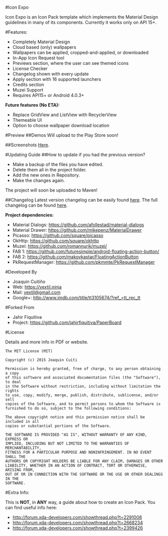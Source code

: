 #Icon Expo

Icon Expo is an Icon Pack template which implements the Material Design guidelines in many of its components.
Currently it works only on API 15+.

#Features:
- Completely Material Design
- Cloud based (only) wallpapers
- Wallpapers can be applied, cropped-and-applied, or downloaded
- In-App Icon Request tool
- Previews section, where the user can see themed icons
- License Checker
- Changelog shown with every update
- Apply section with 16 supported launchers
- Credits section
- Muzei Support
- Requires API15+ or Android 4.0.3+

<b>Future features (No ETA):</b>
- Replace GridView and ListView with RecyclerView
- Themeable UI
- Option to choose wallpaper download location


#Preview
##Demos
Will upload to the Play Store soon!

##Screenshots
 [Here](https://github.com/Vextil/PaperBoard/tree/master/screenshots).


#Updating Guide
##How to update if you had the previous version?
- Make a backup of the files you have edited.
- Delete them all in the project folder.
- Add the new ones in Repository.
- Make the changes again.

The project will soon be uploaded to Maven!

##Changelog
Latest version changelog can be easily found [here](https://github.com/Vextil/PaperBoard/releases/latest).
The full changelog can be found [here](https://github.com/Vextil/PaperBoard/releases).
      
<b>Project dependencies:</b>
* Material Dialogs: https://github.com/afollestad/material-dialogs
* Material Drawer: https://github.com/mikepenz/MaterialDrawer
* Picasso: https://github.com/square/picasso
* OkHttp: https://github.com/square/okhttp
* Muzei: https://github.com/romannurik/muzei/
* FAB 1: https://github.com/futuresimple/android-floating-action-button/
* FAB 2: https://github.com/makovkastar/FloatingActionButton
* PkRequestManager: https://github.com/pkmmte/PkRequestManager
    
#Developed By

* Joaquin Cuitiño
* Web: https://vextil.ninja
* Mail: vextil@gmail.com
* Google+: http://www.imdb.com/title/tt3105674/?ref_=tt_rec_tt

#Forked From

* Jahir Fiquitiva
* Project: https://github.com/jahirfiquitiva/PaperBoard

    
    
#License

Details and more info in PDF or website.

	The MIT License (MIT)

	Copyright (c) 2015 Joaquin Cuiti

	Permission is hereby granted, free of charge, to any person obtaining a copy
	of this software and associated documentation files (the "Software"), to deal
	in the Software without restriction, including without limitation the rights
	to use, copy, modify, merge, publish, distribute, sublicense, and/or sell
	copies of the Software, and to permit persons to whom the Software is
	furnished to do so, subject to the following conditions:

	The above copyright notice and this permission notice shall be included in all
	copies or substantial portions of the Software.

	THE SOFTWARE IS PROVIDED "AS IS", WITHOUT WARRANTY OF ANY KIND, EXPRESS OR
	IMPLIED, INCLUDING BUT NOT LIMITED TO THE WARRANTIES OF MERCHANTABILITY,
	FITNESS FOR A PARTICULAR PURPOSE AND NONINFRINGEMENT. IN NO EVENT SHALL THE
	AUTHORS OR COPYRIGHT HOLDERS BE LIABLE FOR ANY CLAIM, DAMAGES OR OTHER
	LIABILITY, WHETHER IN AN ACTION OF CONTRACT, TORT OR OTHERWISE, ARISING FROM,
	OUT OF OR IN CONNECTION WITH THE SOFTWARE OR THE USE OR OTHER DEALINGS IN THE
	SOFTWARE.


#Extra Info:

This is <b>NOT</b>, in <b>ANY</b> way, a guide about how to create an Icon Pack.
You can find useful info here:
- http://forum.xda-developers.com/showthread.php?t=2291008
- http://forum.xda-developers.com/showthread.php?t=2668234
- http://forum.xda-developers.com/showthread.php?t=2399426
